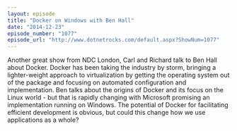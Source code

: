 ```yaml
---
layout: episode
title: "Docker on Windows with Ben Hall"
date: "2014-12-23"
episode_number: "1077"
episode_url: "http://www.dotnetrocks.com/default.aspx?ShowNum=1077"
---
```


Another great show from NDC London, Carl and Richard talk to Ben Hall about Docker. Docker has been taking the industry by storm, bringing a lighter-weight approach to virtualization by getting the operating system out of the package and focusing on automated configuration and implementation. Ben talks about the origins of Docker and its focus on the Linux world - but that is rapidly changing with Microsoft promising an implementation running on Windows. The potential of Docker for facilitating efficient development is obvious, but could this change how we use applications as a whole?
